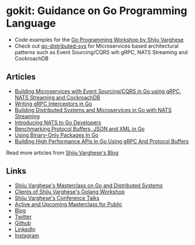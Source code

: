 # gokit: Guidance on Go Programming Language
* Code examples for the [Go Programming Workshop by Shiju Varghese](https://github.com/shijuvar/gokit/blob/master/training/README.md)
* Check out [go-distributed-sys](https://github.com/shijuvar/go-distributed-sys) for Microservices based architectural patterns such as Event Sourcing/CQRS wih gRPC, NATS Streaming and CockroachDB

## Articles
* [Building Microservices with Event Sourcing/CQRS in Go using gRPC, NATS Streaming and CockroachDB](https://medium.com/@shijuvar/building-microservices-with-event-sourcing-cqrs-in-go-using-grpc-nats-streaming-and-cockroachdb-983f650452aa)
* [Writing gRPC Interceptors in Go](https://medium.com/@shijuvar/writing-grpc-interceptors-in-go-bf3e7671fe48)
* [Building Distributed Systems and Microservices in Go with NATS Streaming](https://medium.com/@shijuvar/building-distributed-systems-and-microservices-in-go-with-nats-streaming-d8b4baa633a2)
* [Introducing NATS to Go Developers](https://medium.com/@shijuvar/introducing-nats-to-go-developers-3cfcb98c21d0)
* [Benchmarking Protocol Buffers, JSON and XML in Go](https://medium.com/@shijuvar/benchmarking-protocol-buffers-json-and-xml-in-go-57fa89b8525)
* [Using Binary-Only Packages In Go](https://medium.com/@shijuvar/using-binary-only-packages-in-go-667bd7b123c8)
* [Building High Performance APIs In Go Using gRPC And Protocol Buffers](https://medium.com/@shijuvar/building-high-performance-apis-in-go-using-grpc-and-protocol-buffers-2eda5b80771b)

Read more articles from [Shiju Varghese's Blog](https://medium.com/@shijuvar)

## Links
* [Shiju Varghese's Masterclass on Go and Distributed Systems](https://github.com/shijuvar/gopher/blob/master/golang-training.md)
* [Clients of Shiju Varghese's Golang Workshop](https://github.com/shijuvar/gopher/blob/master/golang-clients.md)
* [Shiju Varghese's Conference Talks](https://github.com/shijuvar/gopher/blob/master/conferences.md)
* [Active and Upcoming Masterclass for Public](https://github.com/shijuvar/gopher/blob/master/active_masterclass.md)
* [Blog](https://medium.com/@shijuvar)
* [Twitter](https://twitter.com/shijucv)
* [Github](https://github.com/shijuvar)
* [LinkedIn](https://linkedin.com/in/shijuvar)
* [Instagram](https://www.instagram.com/shijuvar/)
